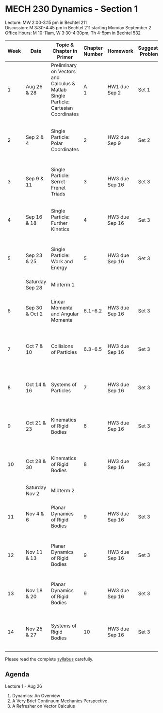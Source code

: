# MECH 230 Dynamics - Section 1


Lecture: MW 2:00-3:15 pm in Bechtel 211\
Discussion: M 3:30-4:45 pm in Bechtel 211 starting Monday September 2\
Office Hours: M 10-11am, W 3:30-4:30pm, Th 4-5pm in Bechtel 532

| Week | Date | Topic & Chapter in Primer | Chapter Number | Homework | Suggested Problems | Relevant Equations |
| ---- | ------- |-------------------------- | ------- |-------- | ------- | ------ |
| 1 | Aug 26 & 28 | Preliminary on Vectors and Calculus & Matlab<br>Single Particle: Cartesian Coordinates | A<br> 1 | HW1 due Sep 2 | Set 1 | ${\bf F} = m{\bf a}$<br> $\{ {\bf E}_x,{\bf E}_y,{\bf E}_z\}$ |
| 2 | Sep 2 & 4 | Single Particle: Polar Coordinates | 2 | HW2 due Sep 9 | Set 2 | ${\bf F} = m{\bf a}$ <br> $\{{\bf e}_r,{\bf e}_{\theta},{\bf e}_z\}$ |
| 3 | Sep 9 & 11 | Single Particle: Serret-Frenet Triads | 3 | HW3 due Sep 16 | Set 3 | ${\bf F} = m{\bf a}$<br>$\{{\bf e}_t,{\bf e}_n,{\bf e}_b\}$ |
| 4 | Sep 16 & 18 | Single Particle: Further Kinetics | 4 | HW3 due Sep 16 | Set 3 | ${\bf F} = m{\bf a}$<br>$\{{\bf e}_t,{\bf e}_n,{\bf e}_b\}$ |
| 5 | Sep 23 & 25 | Single Particle: Work and Energy | 5 | HW3 due Sep 16 | Set 3 | ${\bf F} = m{\bf a}$<br>$\{{\bf e}_t,{\bf e}_n,{\bf e}_b\}$ |
| | Saturday Sep 28 | Midterm 1 |
| 6 | Sep 30 & Oct 2 | Linear Momenta and Angular Momenta | 6.1-6.2 | HW3 due Sep 16 | Set 3 | ${\bf F} = m{\bf a}$<br>$\{{\bf e}_t,{\bf e}_n,{\bf e}_b\}$ |
| 7 | Oct 7 & 10 | Collisions of Particles | 6.3-6.5 | HW3 due Sep 16 | Set 3 | ${\bf F} = m{\bf a}$<br>$\{{\bf e}_t,{\bf e}_n,{\bf e}_b\}$ |
| 8 | Oct 14 & 16 | Systems of Particles | 7 | HW3 due Sep 16 | Set 3 | ${\bf F} = m{\bf a}$<br>$\{{\bf e}_t,{\bf e}_n,{\bf e}_b\}$ |
| 9 | Oct 21 & 23 | Kinematics of Rigid Bodies | 8 | HW3 due Sep 16 | Set 3 | ${\bf F} = m{\bf a}$<br>$\{{\bf e}_t,{\bf e}_n,{\bf e}_b\}$ |
| 10 | Oct 28 & 30 | Kinematics of Rigid Bodies | 8 | HW3 due Sep 16 | Set 3 | ${\bf F} = m{\bf a}$<br>$\{{\bf e}_t,{\bf e}_n,{\bf e}_b\}$ |
| | Saturday Nov 2 | Midterm 2
| 11 | Nov 4 & 6 | Planar Dynamics of Rigid Bodies | 9 | HW3 due Sep 16 | Set 3 | ${\bf F} = m{\bf a}$<br>$\{{\bf e}_t,{\bf e}_n,{\bf e}_b\}$ |
| 12 | Nov 11 & 13 | Planar Dynamics of Rigid Bodies | 9 | HW3 due Sep 16 | Set 3 | ${\bf F} = m{\bf a}$<br>$\{{\bf e}_t,{\bf e}_n,{\bf e}_b\}$ |
| 13 | Nov 18 & 20 | Planar Dynamics of Rigid Bodies | 9 | HW3 due Sep 16 | Set 3 | ${\bf F} = m{\bf a}$<br>$\{{\bf e}_t,{\bf e}_n,{\bf e}_b\}$ |
| 14 | Nov 25 & 27 | Systems of Rigid Bodies | 10 | HW3 due Sep 16 | Set 3 | ${\bf F} = m{\bf a}$<br>$\{{\bf e}_t,{\bf e}_n,{\bf e}_b\}$ |


Please read the complete [syllabus]() carefully.

## Agenda

Lecture 1 - Aug 26
1. Dynamics: An Overview
2. A Very Brief Continuum Mechanics Perspective
3. A Refresher on Vector Calculus

